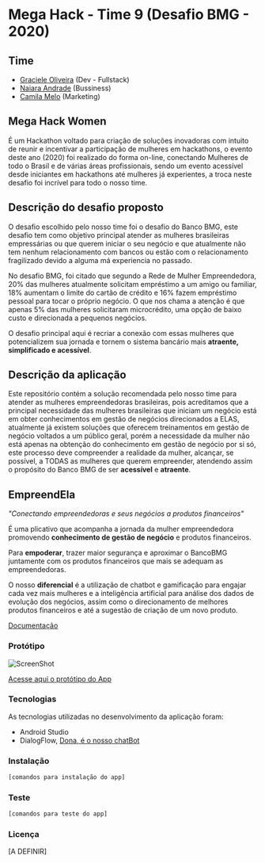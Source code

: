 # Mega Hack - Time 9 (Desafio BMG - 2020)

## Time
* [Graciele Oliveira](https://github.com/graceup16) (Dev - Fullstack)
* [Naiara Andrade](https://github.com/naiieandrade) (Bussiness)
* [Camila Melo](https://github.com/camilamelo14)    (Marketing)

## Mega Hack Women
É um Hackathon voltado para criação de soluções inovadoras com intuito de reunir e incentivar a participação de mulheres em hackathons, o evento deste ano (2020) foi realizado do forma on-line, conectando Mulheres de todo o Brasil e de várias áreas profissionais, sendo um evento acessível desde iniciantes em hackathons até mulheres já experientes, a troca neste desafio foi incrível para todo o nosso time.

## Descrição do desafio proposto
O desafio escolhido pelo nosso time foi o desafio do Banco BMG, este desafio tem como objetivo principal atender as mulheres brasileiras empressárias ou que querem iniciar o seu negócio e que atualmente não tem nenhum relacionamento com bancos ou estão com o relacionamento fragilizado devido a alguma má experiencia no passado.

No desafio BMG, foi citado que segundo a Rede de Mulher Empreendedora, 20% das mulheres atualmente solicitam empréstimo a um amigo ou familiar, 18% aumentam o limite do cartão de crédito e 16% fazem empréstimo pessoal para tocar o próprio negócio. O que nos chama a atenção é que apenas 5% das mulheres solicitaram microcrédito, uma opção de baixo custo e direcionada a pequenos negócios.

O desafio principal aqui é recriar a conexão com essas mulheres que potencializem sua jornada e tornem o sistema bancário mais **atraente, simplificado e acessível**.

## Descrição da aplicação
Este repositório contém a solução recomendada pelo nosso time para atender as mulheres empreendedoras brasileiras, pois acreditamos que a principal necessidade das mulheres brasileiras que iniciam um negócio está em obter conhecimentos em gestão de negócios direcionados a ELAS, atualmente já existem soluções que oferecem treinamentos em gestão de negócio voltados a um público geral, porém a necessidade da mulher não está apenas na obtenção do conhecimento em gestão de negócio por si só, este processo deve compreender a realidade da mulher, alcançar, se possível, a TODAS as mulheres que querem empreender, atendendo assim o propósito do Banco BMG de ser **acessível** e **atraente**.

## EmpreendEla
*"Conectando empreendedoras e seus negócios a produtos financeiros"*

É uma plicativo que acompanha a jornada da mulher empreendedora promovendo **conhecimento de gestão de negócio** e produtos financeiros.

Para **empoderar**, trazer maior segurança e aproximar o BancoBMG juntamente com os produtos financeiros que mais se adequam as empreendedoras.

O nosso **diferencial** é a utilização de chatbot e gamificação para engajar cada vez mais mulheres e a inteligência artificial para análise dos dados de evolução dos  negócios, assim como o direcionamento de melhores produtos financeiros e até a sugestão de criação de um novo produto.

[Documentação](https://github.com/camilamelo14/MegaHackWoman/blob/master/docs/MegaHack%20-%20EmpreendEla.pdf)


### Protótipo
![ScreenShot](https://github.com/camilamelo14/MegaHackWoman/blob/master/docs/fluxo_app)

[Acesse aqui o protótipo do App](https://www.figma.com/proto/vdZwTu7pxs9spSMeCp2M8e/Megahack?node-id=8%3A1&scaling=scale-down)

### Tecnologias
As tecnologias utilizadas no desenvolvimento da aplicação foram:

* Android Studio
* DialogFlow, [Dona, é o nosso chatBot](https://bot.dialogflow.com/ea7e8b3f-3935-48c2-80b0-6571c6238a23)

### Instalação
```bash
[comandos para instalação do app]
```

### Teste
```bash
[comandos para teste do app]
```
### Licença

[A DEFINIR]
